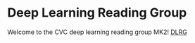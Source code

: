 # Deep Learning Reading Group

Welcome to the CVC deep learning reading group MK2!
[DLRG](https://github.com/prlz77/DDG/wiki)
